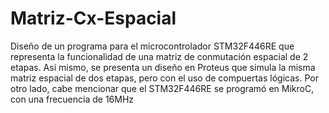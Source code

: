 # Matriz-Cx-Espacial
Diseño de un programa para el microcontrolador STM32F446RE que representa la funcionalidad de una matriz de conmutación espacial de 2 etapas. Así mismo, se presenta un diseño en Proteus que simula la misma matriz espacial de dos etapas, pero con el uso de compuertas lógicas.
Por otro lado, cabe mencionar que el STM32F446RE se programó en MikroC, con una frecuencia de 16MHz
